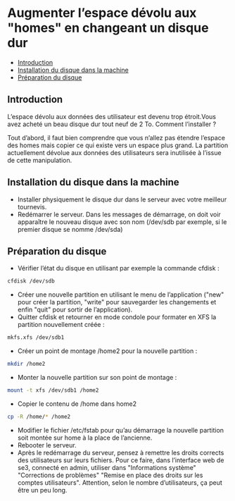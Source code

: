 # Augmenter l’espace dévolu aux "homes" en changeant un disque dur

* [Introduction](#introduction)
* [Installation du disque dans la machine](#installation-du-disque-dans-la-machine)
* [Préparation du disque](#préparation-du-disque)

## Introduction

L’espace dévolu aux données des utilisateur est devenu trop étroit.Vous avez acheté un beau disque dur tout neuf de 2 To. Comment l’installer ?

Tout d’abord, il faut bien comprendre que vous n’allez pas étendre l’espace des homes mais copier ce qui existe vers un espace plus grand. La partition actuellement dévolue aux données des utilisateurs sera inutilisée à l’issue de cette manipulation.

## Installation du disque dans la machine

* Installer physiquement le disque dur dans le serveur avec votre meilleur tournevis.
* Redémarrer le serveur. Dans les messages de démarrage, on doit voir apparaître le nouveau disque avec son nom (/dev/sdb par exemple, si le premier disque se nomme /dev/sda)

## Préparation du disque

* Vérifier l’état du disque en utilisant par exemple la commande cfdisk :

```sh
cfdisk /dev/sdb
```

* Créer une nouvelle partition en utilisant le menu de l’application ("new" pour créer la partition, "write" pour sauvegarder les changements et enfin "quit" pour sortir de l’application).
* Quitter cfdisk et retourner en mode condole pour formater en XFS la partition nouvellement créée :

```sh
mkfs.xfs /dev/sdb1
```

* Créer un point de montage /home2 pour la nouvelle partition :

```sh
mkdir /home2
```

* Monter la nouvelle partition sur son point de montage :

```sh
mount -t xfs /dev/sdb1 /home2
```

* Copier le contenu de /home dans home2

```sh
cp -R /home/* /home2
```

* Modifier le fichier /etc/fstab pour qu’au démarrage la nouvelle partition soit montée sur home à la place de l’ancienne.
* Rebooter le serveur.
* Après le redémarrage du serveur, pensez à remettre les droits corrects des utilisateurs sur leurs fichiers. Pour ce faire, dans l’interface web de se3, connecté en admin, utiliser dans "Informations système" "Corrections de problèmes" "Remise en place des droits sur les comptes utilisateurs". Attention, selon le nombre d’utilisateurs, ça peut être un peu long.
